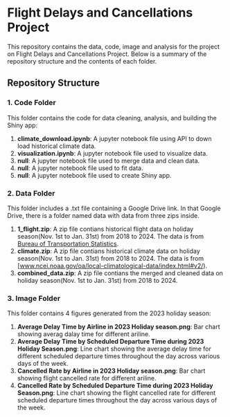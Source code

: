 # Flight Delays and Cancellations Project

This repository contains the data, code, image and analysis for the project on Flight Delays and Cancellations Project. Below is a summary of the repository structure and the contents of each folder.

## Repository Structure

### 1. Code Folder
This folder contains the code for data cleaning, analysis, and building the Shiny app:
1. **climate_download.ipynb**: A jupyter notebook file using API to down load historical climate data.
2. **visualization.ipynb**: A jupyter notebook file used to visualize data.
3. **null**: A jupyter notebook file used to merge data and clean data.
4. **null**: A jupyter notebook file used to fit data.
5. **null**: A jupyter notebook file used to create Shiny app.

### 2. Data Folder
This folder includes a .txt file containing a Google Drive link. In that Google Drive, there is a folder named data with data from three zips inside.
1. **1_flight.zip**: A zip file contians historical flight data on holiday season(Nov. 1st to Jan. 31st) from 2018 to 2024. The data is from [Bureau of Transportation Statistics](www.transtats.bts.gov).
2. **climate.zip**: A zip file contians historical climate data on holiday season(Nov. 1st to Jan. 31st) from 2018 to 2024. The data is from [www.ncei.noaa.gov/oa/local-climatological-data/index.html#v2/).
3. **combined_data.zip**: A zip file contians the merged and cleaned data on holiday season(Nov. 1st to Jan. 31st) from 2018 to 2024.

### 3. Image Folder
This folder contains 4 figures generated from the 2023 holiday season:
1. **Average Delay Time by Airline in 2023 Holiday season.png**: Bar chart showing averag dalay time for different ariline.
2. **Average Delay Time by Scheduled Departure Time during 2023 Holiday Season.png**: Line chart showing the average delay time for different scheduled departure times throughout the day across various days of the week.
3. **Cancelled Rate by Airline in 2023 Holiday season.png**: Bar chart showing flight cancelled rate for different ariline.
4. **Cancelled Rate by Scheduled Departure Time during 2023 Holiday Season.png**: Line chart showing the flight cancelled rate for different scheduled departure times throughout the day across various days of the week.

